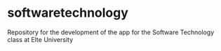# softwaretechnology
Repository for the development of the app for the Software Technology class at Elte University
